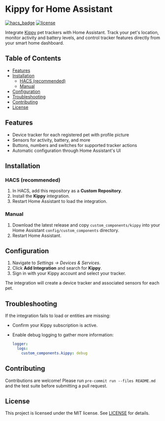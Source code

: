 # Kippy for Home Assistant

[![hacs_badge](https://img.shields.io/badge/HACS-Custom-1f6feb.svg)](https://hacs.xyz)
[![license](https://img.shields.io/github/license/ThomasHFWright/kippy-homeassistant-hacs)](LICENSE)

Integrate [Kippy](https://www.kippy.eu/) pet trackers with Home Assistant. Track your pet's location, monitor activity and battery levels, and control tracker features directly from your smart home dashboard.

## Table of Contents

- [Features](#features)
- [Installation](#installation)
  - [HACS (recommended)](#hacs-recommended)
  - [Manual](#manual)
- [Configuration](#configuration)
- [Troubleshooting](#troubleshooting)
- [Contributing](#contributing)
- [License](#license)

## Features

- Device tracker for each registered pet with profile picture
- Sensors for activity, battery, and more
- Buttons, numbers and switches for supported tracker actions
- Automatic configuration through Home Assistant's UI

## Installation

### HACS (recommended)

1. In HACS, add this repository as a **Custom Repository**.
2. Install the **Kippy** integration.
3. Restart Home Assistant to load the integration.

### Manual

1. Download the latest release and copy `custom_components/kippy` into your Home Assistant `config/custom_components` directory.
2. Restart Home Assistant.

## Configuration

1. Navigate to _Settings → Devices & Services_.
2. Click **Add Integration** and search for **Kippy**.
3. Sign in with your Kippy account and select your tracker.

The integration will create a device tracker and associated sensors for each pet.

## Troubleshooting

If the integration fails to load or entities are missing:

- Confirm your Kippy subscription is active.
- Enable debug logging to gather more information:

  ```yaml
  logger:
    logs:
      custom_components.kippy: debug
  ```

## Contributing

Contributions are welcome! Please run `pre-commit run --files README.md` and the test suite before submitting a pull request.

## License

This project is licensed under the MIT license. See [LICENSE](LICENSE) for details.
